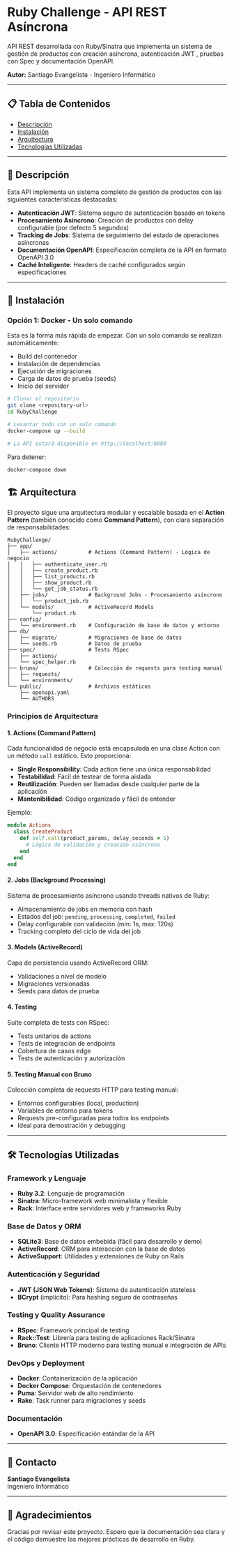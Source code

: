 # Ruby Challenge - API REST Asíncrona

API REST desarrollada con Ruby/Sinatra que implementa un sistema de gestión de productos con creación asíncrona, autenticación JWT , pruebas con Spec y documentación OpenAPI.

**Autor:** Santiago Evangelista - Ingeniero Informático

---

## 📋 Tabla de Contenidos

- [Descripción](#-descripción)
- [Instalación](#-instalación)
- [Arquitectura](#-arquitectura)
- [Tecnologías Utilizadas](#-tecnologías-utilizadas)

---

## 📖 Descripción

Esta API implementa un sistema completo de gestión de productos con las siguientes características destacadas:

- **Autenticación JWT**: Sistema seguro de autenticación basado en tokens
- **Procesamiento Asíncrono**: Creación de productos con delay configurable (por defecto 5 segundos)
- **Tracking de Jobs**: Sistema de seguimiento del estado de operaciones asíncronas
- **Documentación OpenAPI**: Especificación completa de la API en formato OpenAPI 3.0
- **Caché Inteligente**: Headers de caché configurados según especificaciones

---

## 🚀 Instalación

### Opción 1: Docker  - Un solo comando

Esta es la forma más rápida de empezar. Con un solo comando se realizan automáticamente:
- Build del contenedor
- Instalación de dependencias
- Ejecución de migraciones
- Carga de datos de prueba (seeds)
- Inicio del servidor

```bash
# Clonar el repositorio
git clone <repository-url>
cd RubyChallenge

# Levantar todo con un solo comando
docker-compose up --build

# La API estará disponible en http://localhost:8080
```

Para detener:
```bash
docker-compose down
```

## 🏗️ Arquitectura

El proyecto sigue una arquitectura modular y escalable basada en el **Action Pattern** (también conocido como **Command Pattern**), con clara separación de responsabilidades:

```
RubyChallenge/
├── app/
│   ├── actions/          # Actions (Command Pattern) - Lógica de negocio
│   │   ├── authenticate_user.rb
│   │   ├── create_product.rb
│   │   ├── list_products.rb
│   │   ├── show_product.rb
│   │   └── get_job_status.rb
│   ├── jobs/             # Background Jobs - Procesamiento asíncrono
│   │   └── product_job.rb
│   └── models/           # ActiveRecord Models
│       └── product.rb
├── config/
│   └── environment.rb    # Configuración de base de datos y entorno
├── db/
│   ├── migrate/          # Migraciones de base de datos
│   └── seeds.rb          # Datos de prueba
├── spec/                 # Tests RSpec
│   ├── actions/
│   └── spec_helper.rb
├── bruno/                # Colección de requests para testing manual
│   ├── requests/
│   └── environments/
└── public/               # Archivos estáticos
    ├── openapi.yaml
    └── AUTHORS
```

### Principios de Arquitectura

#### 1. **Actions (Command Pattern)**
Cada funcionalidad de negocio está encapsulada en una clase Action con un método `call` estático. Esto proporciona:
- **Single Responsibility**: Cada action tiene una única responsabilidad
- **Testabilidad**: Fácil de testear de forma aislada
- **Reutilización**: Pueden ser llamadas desde cualquier parte de la aplicación
- **Mantenibilidad**: Código organizado y fácil de entender

Ejemplo:
```ruby
module Actions
  class CreateProduct
    def self.call(product_params, delay_seconds = 5)
      # Lógica de validación y creación asíncrona
    end
  end
end
```

#### 2. **Jobs (Background Processing)**
Sistema de procesamiento asíncrono usando threads nativos de Ruby:
- Almacenamiento de jobs en memoria con hash
- Estados del job: `pending`, `processing`, `completed`, `failed`
- Delay configurable con validación (min: 1s, max: 120s)
- Tracking completo del ciclo de vida del job

#### 3. **Models (ActiveRecord)**
Capa de persistencia usando ActiveRecord ORM:
- Validaciones a nivel de modelo
- Migraciones versionadas
- Seeds para datos de prueba

#### 4. **Testing**
Suite completa de tests con RSpec:
- Tests unitarios de actions
- Tests de integración de endpoints
- Cobertura de casos edge
- Tests de autenticación y autorización

#### 5. **Testing Manual con Bruno**
Colección completa de requests HTTP para testing manual:
- Entornos configurables (local, production)
- Variables de entorno para tokens
- Requests pre-configuradas para todos los endpoints
- Ideal para demostración y debugging

---

## 🛠️ Tecnologías Utilizadas

### Framework y Lenguaje
- **Ruby 3.2**: Lenguaje de programación
- **Sinatra**: Micro-framework web minimalista y flexible
- **Rack**: Interface entre servidores web y frameworks Ruby

### Base de Datos y ORM
- **SQLite3**: Base de datos embebida (fácil para desarrollo y demo)
- **ActiveRecord**: ORM para interacción con la base de datos
- **ActiveSupport**: Utilidades y extensiones de Ruby on Rails

### Autenticación y Seguridad
- **JWT (JSON Web Tokens)**: Sistema de autenticación stateless
- **BCrypt** (implícito): Para hashing seguro de contraseñas

### Testing y Quality Assurance
- **RSpec**: Framework principal de testing
- **Rack::Test**: Librería para testing de aplicaciones Rack/Sinatra
- **Bruno**: Cliente HTTP moderno para testing manual e integración de APIs

### DevOps y Deployment
- **Docker**: Containerización de la aplicación
- **Docker Compose**: Orquestación de contenedores
- **Puma**: Servidor web de alto rendimiento
- **Rake**: Task runner para migraciones y seeds

### Documentación
- **OpenAPI 3.0**: Especificación estándar de la API

---


## 👤 Contacto

**Santiago Evangelista**  
Ingeniero Informático

---

## 🙏 Agradecimientos

Gracias por revisar este proyecto. Espero que la documentación sea clara y el código demuestre las mejores prácticas de desarrollo en Ruby.
